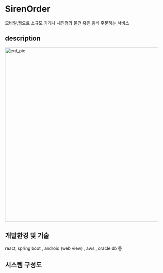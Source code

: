 # SirenOrder

모바일,웹으로 소규모 가게나 체인점의 물건 혹은 음식 주문하는 서비스

## description

<img width="576" alt="erd_pic" src="https://user-images.githubusercontent.com/12855243/82558589-f4acd580-9ba8-11ea-9b29-6ad8ce9d7e63.PNG">



##  개발환경 및 기술

react, spring boot , android (web view) ,  aws , oracle db 등 



## 시스템 구성도 

